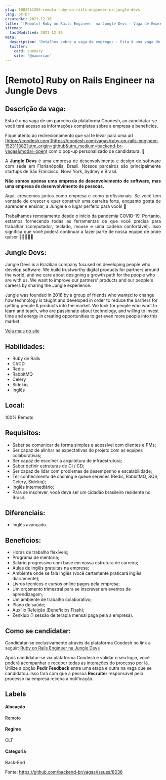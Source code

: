 ```yaml
---
slug: 1082451205-remoto-ruby-on-rails-engineer-na-jungle-devs
lang: pt-br
createdAt: 2021-12-16
title: '[Remoto] Ruby on Rails Engineer  na Jungle Devs - Vaga de Emprego'
sitemap:
  lastModified: 2021-12-16
meta:
  description: 'Detalhes sobre a vaga de emprego: : Esta é uma vaga de um parceiro da plataforma Coodesh, ao candidatar-se você terá acesso as informações completas sobre a empresa e benefícios.  Fique atento ao redirecionamento que vai te levar para uma url [https://coodesh.com](https://coodesh.com/vagas/ruby-on-rails-engineer-152311382?utm_origin=github&utm_medium=backend-br-vagas&modal=open) com o pop-up personalizado de candidatura. 👋 <p style="text-align:justify;"><span style="font-size: 14px;">A <strong>Jungle Devs</strong> é uma empresa de desenvolvimento e design de software com sede em Florianópolis, Brasil. Nossos parceiros são principalmente startups de São Francisco, Nova York, Sydney e Brasil.</span></p> <p style="text-align:justify;"><span style="font-size: 14px;"><strong>Não somos apenas uma empresa de desenvolvimento de software, mas uma empresa de desenvolvimento de pessoas.</strong></span></p> <p style="text-align:justify;"><span style="font-size: 14px;">Aqui, crescemos juntos como empresa e como profissionais. Se você tem vontade de crescer e quer construir uma carreira forte, enquanto gosta de aprender e ensinar, a Jungle é o lugar perfeito para você! 🚀</span></p> <p style="text-align:justify;"><span style="font-size: 14px;">Trabalhamos remotamente desde o início da pandemia COVID-19. Portanto, estamos fornecendo todas as ferramentas de que você precisa para trabalhar (computador, teclado, mouse e uma cadeira confortável). Isso significa que você poderá continuar a fazer parte de nossa equipe de onde quiser 👩🏽‍💻👨‍💻</span></p>'
  twitter:
    card: summary
    site: '@nawarian'
---
```


# [Remoto] Ruby on Rails Engineer  na Jungle Devs

## Descrição da vaga: 
Esta é uma vaga de um parceiro da plataforma Coodesh, ao candidatar-se você terá acesso as informações completas sobre a empresa e benefícios.


Fique atento ao redirecionamento que vai te levar para uma url [https://coodesh.com](https://coodesh.com/vagas/ruby-on-rails-engineer-152311382?utm_origin=github&utm_medium=backend-br-vagas&modal=open) com o pop-up personalizado de candidatura. 👋
<p style="text-align:justify;"><span style="font-size: 14px;">A <strong>Jungle Devs</strong> é uma empresa de desenvolvimento e design de software com sede em Florianópolis, Brasil. Nossos parceiros são principalmente startups de São Francisco, Nova York, Sydney e Brasil.</span></p>
<p style="text-align:justify;"><span style="font-size: 14px;"><strong>Não somos apenas uma empresa de desenvolvimento de software, mas uma empresa de desenvolvimento de pessoas.</strong></span></p>
<p style="text-align:justify;"><span style="font-size: 14px;">Aqui, crescemos juntos como empresa e como profissionais. Se você tem vontade de crescer e quer construir uma carreira forte, enquanto gosta de aprender e ensinar, a Jungle é o lugar perfeito para você! 🚀</span></p>
<p style="text-align:justify;"><span style="font-size: 14px;">Trabalhamos remotamente desde o início da pandemia COVID-19. Portanto, estamos fornecendo todas as ferramentas de que você precisa para trabalhar (computador, teclado, mouse e uma cadeira confortável). Isso significa que você poderá continuar a fazer parte de nossa equipe de onde quiser 👩🏽‍💻👨‍💻</span></p>

## Jungle Devs: 
 <p>Jungle Devs is a Brazilian company focused on developing people who develop software. We build trustworthy digital products for partners around the world, and we care about designing a growth path for the people who are with us. We want to improve our partners' products and our people's careers by sharing the Jungle experience.</p>
<p>Jungle was founded in 2018 by a group of friends who wanted to change how technology is taught and developed in order to reduce the barriers for getting people &amp; products into the market. We look for people who want to learn and teach, who are passionate about technology, and willing to invest time and energy in creating opportunities to get even more people into this market.</p><a href='https://coodesh.com/empresas/jungle-devs'>Veja mais no site</a>

 ## Habilidades: 
 - Ruby on Rails 
- CI/CD 
- Redis 
- RabbitMQ 
- Celery 
- Sidekiq 
- Inglês
## Local: 
 100% Remoto
## Requisitos: 
 - Saber se comunicar de forma simples e acessível com clientes e PMs; 
- Ser capaz de alinhar as expectativas do projeto com as equipes colaborativas; 
- Ser capaz de escolher a arquitetura de infraestrutura; 
- Saber definir estruturas de CI / CD; 
- Ser capaz de lidar com problemas de desempenho e escalabilidade; 
- Ter conhecimento de caching e queue services (Redis, RabbitMQ, SQS, Celery, Sidekiq); 
- Inglês intermediário; 
- Para se inscrever, você deve ser um cidadão brasileiro residente no Brasil.
## Diferenciais: 
 - Inglês avançado.
## Benefícios: 
 - Horas de trabalho flexíveis; 
- Programa de mentoria; 
- Salário progressivo com base em nossa estrutura de carreira; 
- Aulas de inglês gratuitas na empresa; 
- Ambiente onde se fala inglês (você certamente praticará inglês diariamente); 
- Livros técnicos e cursos online pagos pela empresa; 
- Um orçamento trimestral para se inscrever em eventos de aprendizagem; 
- Um ambiente de trabalho colaborativo; 
- Plano de saúde; 
- Auxílio Refeição (Benefícios Flash); 
- Zenklub (1 sessão de terapia mensal paga pela a empresa).
## Como se candidatar:
Candidatar-se exclusivamente através da plataforma Coodesh no link a seguir: [Ruby on Rails Engineer  na Jungle Devs](https://coodesh.com/vagas/ruby-on-rails-engineer-152311382?utm_origin=github&utm_medium=backend-br-vagas&modal=open)


Após candidatar-se via plataforma Coodesh e validar o seu login, você poderá acompanhar e receber todas as interações do processo por lá. Utilize a opção **Pedir Feedback** entre uma etapa e outra na vaga que se candidatou. Isso fará com que a pessoa **Recruiter** responsável pelo processo na empresa receba a notificação.
## Labels
#### Alocação
Remoto
#### Regime
CLT
#### Categoria
Back-End

Fonte: https://github.com/backend-br/vagas/issues/8036